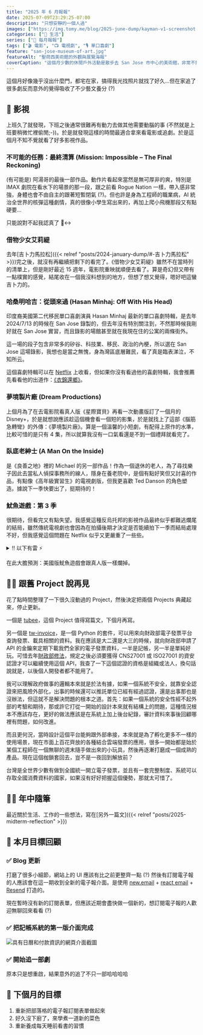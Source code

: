 ```yaml
---
title: "2025 年 6 月報報"
date: 2025-07-09T23:29:25-07:00
description: "只想安靜的一個人過"
images: ["https://img.tomy.me/blog/2025-june-dump/kayman-v1-screenshot.jpg"]
categories: ["🍫 生活"]
series: ["📰 每月報報"]
tags: ["🎬 電影", "📺 電視劇", "🎙 單口喜劇"]
feature: "san-jose-museum-of-art.jpg"
featureAlt: "聖荷西美術館的外觀與展覽海報"
coverCaption: "這個月少數的休閒戶外活動是散步去 San Jose 市中心的美術館，非常不推"
---
```


這個月好像幾乎沒出什麼門，都宅在家，搞得我光找照片就找了好久...但在家追了很多劇反而意外的覺得吸收了不少藝文養分 (?)

## 🍿 影視

上班久了就發現，下班之後通常很難再有動力去做其他需要動腦的事 (不然就是上班要稍微忙裡偷閒;-))。於是就發現這樣的時間最適合拿來看電影或追劇。於是這個月不知不覺就看了好多影視作品。

### 不可能的任務：最終清算 (Mission: Impossible – The Final Reckoning)

(有可能是) 阿湯哥的最後一部作品。動作片看起來當然是無可厚非的爽，特別是 IMAX 劇院在看水下的場景的那一段，跟之前看 Rogue Nation 一樣，帶入感非常強，身體也會不由自主的跟著短暫閉氣 (?)。但也許是身為工程師的職業病，AI 統治全世界的核彈這種劇情，真的很像小學生寫出來的，再加上爬小飛機那段又有點硬要...

只能說對不起我認真了 🙂‍↔️

### 借物少女艾莉緹

去年[吉卜力馬拉松]({{< relref "posts/2024-january-dump/#-吉卜力馬拉松" >}})完之後，就沒有再繼續把剩下的看完了。《借物少女艾莉緹》雖然不在當時列的清單上，但是剛好最近 15 週年，電影院重映就順便去看了。算是奇幻但又帶有一點樸實的感覺，結尾收在一個我沒料想到的地方，但想了想又覺得，嗯好吧這蠻吉卜力的。

### 哈桑明哈吉：從頭來過 (Hasan Minhaj: Off With His Head)

印度裔美國第二代移民單口喜劇演員 Hasan Minhaj 最新的單口喜劇特輯，是去年 <date>2024/7/13</date> 的時候在 San Jose 錄製的，但去年沒有特別關注到，不然那時候我剛好就在 San Jose 實習，而且錄影的場館甚至就在我現在住的公寓的兩條街外。

這一場的段子包含非常多的矽谷、科技業、移民、政治的內梗，所以選在 San Jose 這場錄影，我想也是當之無愧，身為灣區底層難民，看了真是臨表涕泣，不知所云。

這個喜劇特輯可以在 [Netflix](https://www.netflix.com/title/81776083) 上收看，但如果你沒有看過他的喜劇特輯，我會推薦先看看他的出道作：[《衣錦還鄉》](https://www.netflix.com/title/80134781)。

### 夢境製片廠 (Dream Productions)

上個月為了在去電影院看真人版《星際寶貝》再看一次動畫版訂了一個月的 Disney+，於是就想說應該趁這個機會看一個短的影集，於是就找上了這部《腦筋急轉彎》的外傳：《夢境製片廠》。算是一個溫馨的小短劇，有配得上原作的水準，比較可惜的是只有 4 集，所以就算我沒有一口氣看還是不到一個禮拜就看完了。

### 臥底老紳士 (A Man On the Inside)

是《良善之地》裡的 Michael 的另一部作品！作為一個退休的老人，為了尋找樂子因此去當私人偵探事務所的線人，隱身在養老院中，是個有點好笑但又討喜的作品，有點像《高年級實習生》的電視劇版，但我更喜歡 Ted Danson 的角色塑造。據說下一季快要出了，挺期待的！

### 魷魚遊戲：第 3 季

很期待，但看完又有點失望。我感覺這種反烏托邦的影視作品最終似乎都難逃爛尾的結局，雖然傳統電視劇也會因為在拍攝後期才決定是否能續拍下一季而結局處理不好，但我感覺這個問題在 Netflix 似乎又更嚴重了一些些。

<details>
  <summary>‼ 以下有雷 ⚡️</summary>
  首先是看到小孩一生出來，就大概可以猜完後面 7 8 成的劇情走向了，反正小孩一定死不了，那問題就是要死多少人的差別，但全部死光這個結局，我也是天殺的沒想到。

  333 的角色設定一直在黑白兩道之間跳來跳去，一下殺紅眼，一下又對 222 伸出援手，在最後一關第一座島還在保小孩，過了兩座橋就決定要把小孩丟下去？？？？？？然後 456 的設定也是有類似的問題，前兩季好不容易把他的道德操守拉這麼高，我就想在第三季看你跟遊戲負責人拼個你死我活，而且容我提醒大哥你，當初進來是為拯救參賽者，救一個是一個，然後遊戲結束，所有人都死光了，連你自己也歸西了？？？？？？？

  總歸就是，編劇靠著搞一個小孩出來賦予 456 繼續存在的意義，又拿 333 當最後一關的髒手套來負責送便當給其他角色，只為了讓 456 可以在最後選擇跳下去來完成他犧牲小我的高尚人格。

  那個只會喊哥的廢物警察我就不說了。

</details>

在此大膽預測：美國版魷魚遊戲會跟真人版一樣爛掉。

## 👋🏻 跟舊 Project 說再見

花了點時間整理了一下很久沒動過的 Project，然後決定把兩個 Projects 典藏起來，停止更新。

一個是 [tubee](https://github.com/tomy0000000/tubee)，這個 Project 值得寫篇文，下個月再寫。

另一個是 [tw-invoice](https://github.com/tomy0000000/tw-invoice)，是一個 Python 的套件，可以用來向財政部電子發票平台查詢發票、載具相關的資料。我在應該是大二還是大三的時候，就向財政部申請了 API 的金鑰來定期下載我們全家的電子發票資料，一半是記帳，另一半是單純好玩。可惜去年[財政部修法](https://law-out.mof.gov.tw/LawContent.aspx?id=GL010122#:~:text=%E5%85%AD%E3%80%81%E9%96%8B%E7%99%BC%E8%80%85%E4%B9%8B%E8%B3%87%E8%A8%8A%E5%AE%89%E5%85%A8%E5%88%B6%E5%BA%A6%E6%87%89%E7%AC%A6%E5%90%88CNS27001%E5%9C%8B%E5%AE%B6%E6%A8%99%E6%BA%96%E6%88%96ISO27001%E5%9C%8B%E9%9A%9B%E6%A8%99%E6%BA%96%EF%BC%8C%E5%85%B6%E7%AF%84%E5%9C%8D%E9%A0%88%E5%8C%85%E5%90%AB%E4%BD%BF%E7%94%A8API%E4%B9%8B%E8%BB%9F%E9%AB%94%E7%94%A2%E5%93%81%E5%8F%8A%E5%8A%A0%E5%80%BC%E8%A1%8D%E7%94%9F%E8%91%97%E4%BD%9C%E6%89%80%E6%9C%89%E8%B3%87%E8%A8%8A%E6%A5%AD%E5%8B%99%E6%B4%BB%E5%8B%95%EF%BC%8C%E4%B8%94%E9%A0%88%E5%B0%87%E6%9C%AC%E8%A6%8F%E7%AF%84%E3%80%81%E7%A8%85%E6%8D%90%E7%A8%BD%E5%BE%B5%E6%B3%95%E7%AC%AC%E4%B8%89%E5%8D%81%E4%B8%89%E6%A2%9D%E3%80%81%E5%80%8B%E4%BA%BA%E8%B3%87%E6%96%99%E4%BF%9D%E8%AD%B7%E6%B3%95%E5%8F%8A%E7%87%9F%E6%A5%AD%E7%A7%98%E5%AF%86%E6%B3%95%E7%B4%8D%E5%85%A5%E6%B3%95%E5%BE%8B%E9%81%B5%E5%BE%AA%E6%B8%85%E5%96%AE%EF%BC%8C%E5%85%B6%E7%9B%B8%E9%97%9C%E4%BD%9C%E6%A5%AD%E6%B5%81%E7%A8%8B%E6%87%89%E5%8C%85%E5%90%AB%E4%BB)，規定之後必須要獲得 CNS27001 或 ISO27001 的資安認證才可以繼續使用這個 API，我查了一下這個認證的資格是組織或法人，換句話說就是，以後個人開發者都不能用了。

我可以理解政府做事的邏輯本來就是於法有據，如果一個系統不安全，就靠安全認證來把風險外部化，出事的時候還可以推託單位已經有經過認證，還是出事那也是沒辦法，但這就不是解決問題的根本之道。首先：如果一個系統的安全性經不起外部的考驗和期待，那或許它打從一開始的設計本來就有結構上的問題，這種情況根本不應該存在，更好的做法應該是在系統上加上後台紀錄，審計資料來事後回顧哪裡有問題，如何改進。

而且更何況，當時設計這個平台能夠跟外部串接，本來就是為了孵化更多不一樣的使用場景，現在市面上百花齊放的各種結合雲端發票的應用，很多一開始都是始於某個工程師在一個無聊的週末隨手做出來的小玩具，然後再逐漸打磨成一個成熟的產品。現在這個枷鎖套回去，豈不是一夜回到解放前？

台灣是全世界少數有做到全國統一開立電子發票，並且有一套完整制度、系統可以存取全國消費資料的國家，如果沒有好好把握這個優勢，那就太可惜了。

## ✍🏻 年中隨筆

最近關於生活、工作的一些想法，寫在[另外一篇文]({{< relref "posts/2025-midterm-reflection" >}})

## 🎯 本月目標回顧

### ✅ Blog 更新

打磨了很多小細節，網站上的 UI 應該有比之前更整齊一點 (?) 然後有訂閱電子報的人應該會在這一期收到全新的電子報介面。是使用 [new.email](https://new.email/) + [react email](https://react.email/) + [Resend](https://resend.com/) 打造的。

現在暫時沒有新的訂閱表單，但應該近期會盡快做一個新的，想訂閱電子報的人歡迎無聊回來看看 (?)

### ✅ 把記帳系統的第一版介面完成

![具有日曆和付款資訊的網頁介面截圖](https://img.tomy.me/blog/2025-june-dump/kayman-v1-screenshot.png "勉強先刻了一個輪廓，後端只接了一半 XDDDDD")

### ✅ 開始追一部劇

原本只是想重啟，結果意外的追了不只一部哈哈哈哈

## 🎯 下個月的目標

1. 重新把部落格的電子報訂閱表單做起來
2. 好久沒下廚了，來學煮一道新的菜色
3. 重新養成每天睡前看書的習慣
